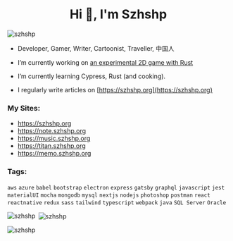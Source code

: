 <h1 align="center">Hi 👋, I'm Szhshp</h1>

<p align="left"> <img src="https://komarev.com/ghpvc/?username=szhshp&label=Profile%20views&color=0e75b6&style=flat" alt="szhshp" /> </p>

- Developer, Gamer, Writer, Cartoonist, Traveller, 中国人

- I’m currently working on [an experimental 2D game with Rust](https://toys.szhshp.org)

- I’m currently learning Cypress, Rust (and cooking).

- I regularly write articles on [https://szhshp.org](https://szhshp.org)

<h3 align="left">My Sites:</h3>

- https://szhshp.org
- https://note.szhshp.org
- https://music.szhshp.org
- https://titan.szhshp.org
- https://memo.szhshp.org

<h3 align="left">Tags:</h3>

`aws` `azure` `babel` `bootstrap` `electron` `express` `gatsby` `graphql` `javascript` `jest` `materialUI` `mocha` `mongodb` `mysql` `nextjs` `nodejs` `photoshop` `postman` `react` `reactnative` `redux` `sass` `tailwind` `typescript` `webpack` `java` `SQL Server` `Oracle` 

<p><img align="left" src="https://github-readme-stats.vercel.app/api/top-langs?username=szhshp&show_icons=true&locale=en&layout=compact" alt="szhshp" /></p>

<p>&nbsp;<img align="center" src="https://github-readme-stats.vercel.app/api?username=szhshp&show_icons=true&locale=en" alt="szhshp" /></p>

<p><img align="center" src="https://github-readme-streak-stats.herokuapp.com/?user=szhshp&" alt="szhshp" /></p>
